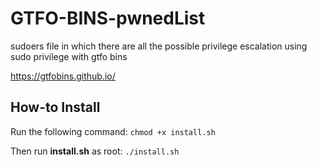 # GTFO-BINS-pwnedList
sudoers file in which there are all the possible privilege escalation using sudo privilege with gtfo bins

https://gtfobins.github.io/

## How-to Install

Run the following command:
`chmod +x install.sh`

Then run **install.sh** as root:
`./install.sh`
